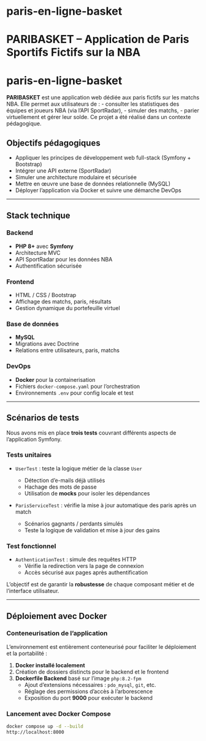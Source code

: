 # paris-en-ligne-basket

# PARIBASKET – Application de Paris Sportifs Fictifs sur la NBA
# paris-en-ligne-basket
 **PARIBASKET** est une application web dédiée aux paris fictifs sur les matchs NBA. Elle permet aux utilisateurs de : - consulter les statistiques des équipes et joueurs NBA (via l’API SportRadar), - simuler des matchs, - parier virtuellement et gérer leur solde.  Ce projet a été réalisé dans un contexte pédagogique.

## Objectifs pédagogiques

- Appliquer les principes de développement web full-stack (Symfony + Bootstrap)
- Intégrer une API externe (SportRadar)
- Simuler une architecture modulaire et sécurisée
- Mettre en œuvre une base de données relationnelle (MySQL)
- Déployer l’application via Docker et suivre une démarche DevOps

---

## Stack technique

### Backend
- **PHP 8+** avec **Symfony**
- Architecture MVC
- API SportRadar pour les données NBA
- Authentification sécurisée

### Frontend
- HTML / CSS / Bootstrap
- Affichage des matchs, paris, résultats
- Gestion dynamique du portefeuille virtuel

### Base de données
- **MySQL**
- Migrations avec Doctrine
- Relations entre utilisateurs, paris, matchs

### DevOps
- **Docker** pour la containerisation
- Fichiers `docker-compose.yaml` pour l’orchestration
- Environnements `.env` pour config locale et test

---

## Scénarios de tests

Nous avons mis en place **trois tests** couvrant différents aspects de l’application Symfony.

### Tests unitaires

- `UserTest` : teste la logique métier de la classe `User`
  - Détection d’e-mails déjà utilisés
  - Hachage des mots de passe
  - Utilisation de **mocks** pour isoler les dépendances

- `ParisServiceTest` : vérifie la mise à jour automatique des paris après un match
  - Scénarios gagnants / perdants simulés
  - Teste la logique de validation et mise à jour des gains

### Test fonctionnel

- `AuthenticationTest` : simule des requêtes HTTP
  - Vérifie la redirection vers la page de connexion
  - Accès sécurisé aux pages après authentification

L’objectif est de garantir la **robustesse** de chaque composant métier et de l’interface utilisateur.

---

## Déploiement avec Docker

### Conteneurisation de l’application

L’environnement est entièrement conteneurisé pour faciliter le déploiement et la portabilité :

1. **Docker installé localement**
2. Création de dossiers distincts pour le backend et le frontend
3. **Dockerfile Backend** basé sur l’image `php:8.2-fpm`
   - Ajout d’extensions nécessaires : `pdo_mysql`, `git`, etc.
   - Réglage des permissions d’accès à l’arborescence
   - Exposition du port **9000** pour exécuter le backend

### Lancement avec Docker Compose

```bash
docker compose up -d --build
http://localhost:8000

